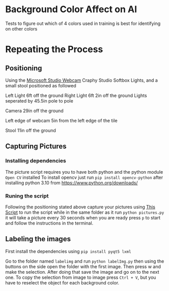 # Background Color Affect on AI
Tests to figure out which of 4 colors used in training is best for identifying on other colors

# Repeating the Process

## Positioning

Using the [Microsoft Studio Webcam](https://www.microsoft.com/en-us/d/lifecam-studio/91dt6wmfdlb3) Craphy Studio Softbox Lights, and a small stool positioned as followed

Left Light 6ft off the ground
Right Light 6ft 2in off the ground
Lights seperated by 45.5in pole to pole

Camera 29in off the ground

Left edge of webcam 5in from the left edge of the tile

Stool 11in off the ground

## Capturing Pictures

### Installing dependencies

The picture script requires you to have both python and the python module `Open CV` installed
To install opencv just run `pip install opencv-python` after installing python 3.10 from https://www.python.org/downloads/

### Runing the script

Following the positioning stated above capture your pictures using [This Script](https://github.com/Heppcat-Programming/background-color-ai-tests/blob/main/pictures.py) to run the script while in the same folder as it run `python pictures.py` it will take a picture every 30 seconds when you are ready press `p` to start and follow the instructions in the terminal.

## Labeling the images

First install the dependencies using `pip install pyqt5 lxml`

Go to the folder named `labelimg` and run `python labelImg.py` then using the buttons on the side open the folder with the first image. Then press w and make the selection. After doing that save the image and go on to the next one. To copy the selection from image to image press `Ctrl + V`, but you have to reselect the object for each background color.
